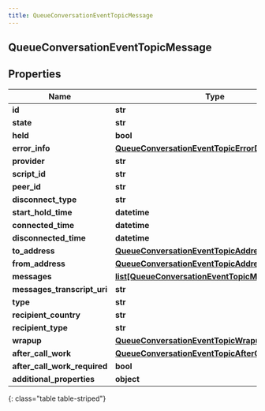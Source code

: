 ```yaml
---
title: QueueConversationEventTopicMessage
---
```

## QueueConversationEventTopicMessage

## Properties

|Name | Type | Description | Notes|
|------------ | ------------- | ------------- | -------------|
| **id** | **str** |  | [optional] |
| **state** | **str** |  | [optional] |
| **held** | **bool** |  | [optional] |
| **error_info** | [**QueueConversationEventTopicErrorDetails**](QueueConversationEventTopicErrorDetails.html) |  | [optional] |
| **provider** | **str** |  | [optional] |
| **script_id** | **str** |  | [optional] |
| **peer_id** | **str** |  | [optional] |
| **disconnect_type** | **str** |  | [optional] |
| **start_hold_time** | **datetime** |  | [optional] |
| **connected_time** | **datetime** |  | [optional] |
| **disconnected_time** | **datetime** |  | [optional] |
| **to_address** | [**QueueConversationEventTopicAddress**](QueueConversationEventTopicAddress.html) |  | [optional] |
| **from_address** | [**QueueConversationEventTopicAddress**](QueueConversationEventTopicAddress.html) |  | [optional] |
| **messages** | [**list[QueueConversationEventTopicMessageDetails]**](QueueConversationEventTopicMessageDetails.html) |  | [optional] |
| **messages_transcript_uri** | **str** |  | [optional] |
| **type** | **str** |  | [optional] |
| **recipient_country** | **str** |  | [optional] |
| **recipient_type** | **str** |  | [optional] |
| **wrapup** | [**QueueConversationEventTopicWrapup**](QueueConversationEventTopicWrapup.html) |  | [optional] |
| **after_call_work** | [**QueueConversationEventTopicAfterCallWork**](QueueConversationEventTopicAfterCallWork.html) |  | [optional] |
| **after_call_work_required** | **bool** |  | [optional] |
| **additional_properties** | **object** |  | [optional] |
{: class="table table-striped"}


